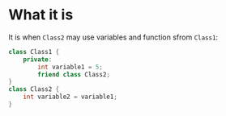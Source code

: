 #                  What it is

It is when `Class2` may use variables and function sfrom `Class1`:

```cpp
class Class1 {
    private:
        int variable1 = 5;
        friend class Class2;
}
class Class2 {
    int variable2 = variable1;
}
```